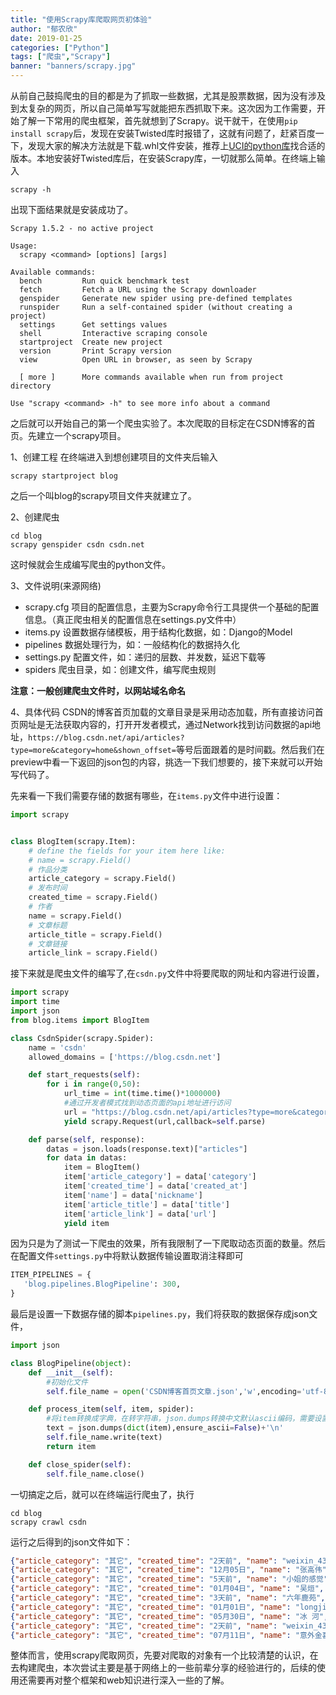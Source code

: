 ```yaml
---
title: "使用Scrapy库爬取网页初体验"
author: "郁农欣"
date: 2019-01-25
categories: ["Python"]
tags: ["爬虫","Scrapy"]
banner: "banners/scrapy.jpg"
---
```


从前自己鼓捣爬虫的目的都是为了抓取一些数据，尤其是股票数据，因为没有涉及到太复杂的网页，所以自己简单写写就能把东西抓取下来。这次因为工作需要，开始了解一下常用的爬虫框架，首先就想到了Scrapy。说干就干，在使用`pip install scrapy`后，发现在安装Twisted库时报错了，这就有问题了，赶紧百度一下，发现大家的解决方法就是下载.whl文件安装，推荐上[UCI的python库](https://www.lfd.uci.edu/~gohlke/pythonlibs/)找合适的版本。本地安装好Twisted库后，在安装Scrapy库，一切就那么简单。在终端上输入
```
scrapy -h
```
出现下面结果就是安装成功了。
```
Scrapy 1.5.2 - no active project

Usage:
  scrapy <command> [options] [args]

Available commands:
  bench         Run quick benchmark test
  fetch         Fetch a URL using the Scrapy downloader
  genspider     Generate new spider using pre-defined templates
  runspider     Run a self-contained spider (without creating a project)
  settings      Get settings values
  shell         Interactive scraping console
  startproject  Create new project
  version       Print Scrapy version
  view          Open URL in browser, as seen by Scrapy

  [ more ]      More commands available when run from project directory

Use "scrapy <command> -h" to see more info about a command
```
之后就可以开始自己的第一个爬虫实验了。本次爬取的目标定在CSDN博客的首页。先建立一个scrapy项目。

1、创建工程
在终端进入到想创建项目的文件夹后输入
```
scrapy startproject blog
```
之后一个叫blog的scrapy项目文件夹就建立了。

2、创建爬虫
```
cd blog
scrapy genspider csdn csdn.net
```
这时候就会生成编写爬虫的python文件。

3、文件说明(来源网络)
- scrapy.cfg  项目的配置信息，主要为Scrapy命令行工具提供一个基础的配置信息。（真正爬虫相关的配置信息在settings.py文件中）
- items.py    设置数据存储模板，用于结构化数据，如：Django的Model
- pipelines    数据处理行为，如：一般结构化的数据持久化
- settings.py 配置文件，如：递归的层数、并发数，延迟下载等
- spiders      爬虫目录，如：创建文件，编写爬虫规则

**注意：一般创建爬虫文件时，以网站域名命名**

4、具体代码
CSDN的博客首页加载的文章目录是采用动态加载，所有直接访问首页网址是无法获取内容的，打开开发者模式，通过Network找到访问数据的api地址，`https://blog.csdn.net/api/articles?type=more&category=home&shown_offset=`等号后面跟着的是时间戳。然后我们在preview中看一下返回的json包的内容，挑选一下我们想要的，接下来就可以开始写代码了。

先来看一下我们需要存储的数据有哪些，在`items.py`文件中进行设置：
```python
import scrapy


class BlogItem(scrapy.Item):
    # define the fields for your item here like:
    # name = scrapy.Field()
    # 作品分类
    article_category = scrapy.Field()
    # 发布时间
    created_time = scrapy.Field()
    # 作者
    name = scrapy.Field()
    # 文章标题
    article_title = scrapy.Field()
    # 文章链接
    article_link = scrapy.Field()
```
接下来就是爬虫文件的编写了,在`csdn.py`文件中将要爬取的网址和内容进行设置，
```python
import scrapy
import time
import json
from blog.items import BlogItem

class CsdnSpider(scrapy.Spider):
    name = 'csdn'
    allowed_domains = ['https://blog.csdn.net']

    def start_requests(self):
        for i in range(0,50):
            url_time = int(time.time()*1000000)
            #通过开发者模式找到动态页面的api地址进行访问
            url = "https://blog.csdn.net/api/articles?type=more&category=home&shown_offset="+str(url_time)
            yield scrapy.Request(url,callback=self.parse)

    def parse(self, response):
        datas = json.loads(response.text)["articles"]
        for data in datas:
            item = BlogItem()
            item['article_category'] = data['category']
            item['created_time'] = data['created_at']
            item['name'] = data['nickname']
            item['article_title'] = data['title']
            item['article_link'] = data['url']
            yield item
```
因为只是为了测试一下爬虫的效果，所有我限制了一下爬取动态页面的数量。然后在配置文件`settings.py`中将默认数据传输设置取消注释即可
```python
ITEM_PIPELINES = {
   'blog.pipelines.BlogPipeline': 300,
}
```
最后是设置一下数据存储的脚本`pipelines.py`，我们将获取的数据保存成json文件，
```python
import json

class BlogPipeline(object):
    def __init__(self):
        #初始化文件
        self.file_name = open('CSDN博客首页文章.json','w',encoding='utf-8')

    def process_item(self, item, spider):
        #将item转换成字典，在转字符串，json.dumps转换中文默认ascii编码，需要设置一下
        text = json.dumps(dict(item),ensure_ascii=False)+'\n'
        self.file_name.write(text)
        return item

    def close_spider(self):
        self.file_name.close()
```
一切搞定之后，就可以在终端运行爬虫了，执行
```
cd blog
scrapy crawl csdn
```
运行之后得到的json文件如下：
```json
{"article_category": "其它", "created_time": "2天前", "name": "weixin_43932460", "article_title": "适合教孩子编码的 7 款免费编程语言", "article_link": "https://blog.csdn.net/weixin_43932460/article/details/86592099"}
{"article_category": "其它", "created_time": "12月05日", "name": "张高伟", "article_title": "mysql的sql_mode 模式修改 my.cnf", "article_link": "https://blog.csdn.net/qq_36663951/article/details/78720091"}
{"article_category": "其它", "created_time": "5天前", "name": "小姐的感觉", "article_title": "我要带徒弟学JAVA架构   写架构，非用架构", "article_link": "https://blog.csdn.net/fswhwd/article/details/86551852"}
{"article_category": "其它", "created_time": "01月04日", "name": "吴烜", "article_title": "编程语言试验之Antlr4+JavaScript实现&quot;圈4&quot;", "article_link": "https://blog.csdn.net/wuxuanecios/article/details/85748721"}
{"article_category": "其它", "created_time": "3天前", "name": "六年鹿苑", "article_title": "mybatis架构浅析", "article_link": "https://blog.csdn.net/weixin_41477980/article/details/86570603"}
{"article_category": "其它", "created_time": "01月01日", "name": "longji", "article_title": "微软基于F#的 Liqui|&gt; 量子编程语言", "article_link": "https://blog.csdn.net/longji/article/details/85530666"}
{"article_category": "其它", "created_time": "05月30日", "name": "冰 河", "article_title": "Hadoop之&mdash;&mdash; WARN util.NativeCodeLoader: Unable to load native-hadoop library for your platform...", "article_link": "https://blog.csdn.net/l1028386804/article/details/51538611"}
{"article_category": "其它", "created_time": "2天前", "name": "weixin_43932460", "article_title": "多种编程语言的优缺点梳理", "article_link": "https://blog.csdn.net/weixin_43932460/article/details/86575118"}
{"article_category": "其它", "created_time": "07月11日", "name": "意外金喜", "article_title": "nodejs模块nodemailer基本使用-邮件发送(支持附件)", "article_link": "https://blog.csdn.net/zzwwjjdj1/article/details/51878392"}
```
整体而言，使用scrapy爬取网页，先要对爬取的对象有一个比较清楚的认识，在去构建爬虫，本次尝试主要是基于网络上的一些前辈分享的经验进行的，后续的使用还需要再对整个框架和web知识进行深入一些的了解。
